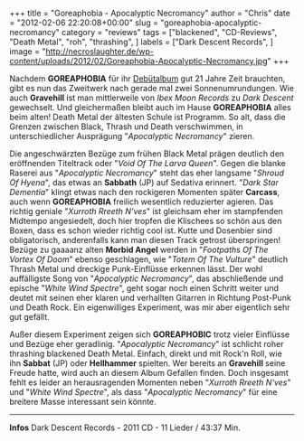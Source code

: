 +++
title = "Goreaphobia - Apocalyptic Necromancy"
author = "Chris"
date = "2012-02-06 22:20:08+00:00"
slug = "goreaphobia-apocalyptic-necromancy"
category = "reviews"
tags = ["blackened", "CD-Reviews", "Death Metal", "roh", "thrashing", ]
labels = ["Dark Descent Records", ]
image = "http://necroslaughter.de/wp-content/uploads/2012/02/Goreaphobia-Apocalyptic-Necromancy.jpg"
+++

Nachdem **GOREAPHOBIA** für ihr <a href="http://necroslaughter.de/2009/10/goreaphobia-mortal-repulsion/" title="Goreaphobia – Mortal Repulsion">Debütalbum</a> gut 21 Jahre Zeit brauchten, gibt es nun das Zweitwerk nach gerade mal zwei Sonnenumrundungen. Wie auch **Gravehill** ist man mittlerweile von _Ibex Moon Records_ zu _Dark Descent_ gewechselt. Und gleichermaßen bleibt auch im Hause **GOREAPHOBIA** alles beim alten! Death Metal der ältesten Schule ist Programm. So alt, dass die Grenzen zwischen Black, Thrash und Death verschwimmen, in unterschiedlicher Ausprägung "_Apocalyptic Necromancy_" zieren.

Die angeschwärzten Bezüge zum frühen Black Metal prägen deutlich den eröffnenden Titeltrack oder "_Void Of The Larva Queen_". Gegen die blanke Raserei aus "_Apocalyptic Necromancy_" steht das eher langsame "_Shroud Of Hyena_", das etwas an **Sabbath** (JP) auf Sedativa erinnert. "_Dark Star Dementia_" klingt etwas nach den rockigeren Momenten später **Carcass**, auch wenn **GOREAPHOBIA** freilich wesentlich reduzierter agieren. Das richtig geniale "_Xurroth Rreeth N'ves_" ist gleichsam eher im stampfenden Midtempo angesiedelt, doch hier tropfen die Klischees so schön aus den Boxen, dass es schon wieder richtig cool ist. Kutte und Dosenbier sind obligatorisch, anderenfalls kann man diesen Track getrost überspringen!
Bezüge zu gaaaanz alten **Morbid Angel** werden in "_Footpaths Of The Vortex Of Doom_" ebenso geschlagen, wie "_Totem Of The Vulture_" deutlich Thrash Metal und dreckige Punk-Einflüsse erkennen lässt. Der wohl auffälligste Song von "_Apocalyptic Necromancy_", das abschließende und epische "_White Wind Spectre_", geht sogar noch einen Schritt weiter und deutet mit seinen eher klaren und verhallten Gitarren in Richtung Post-Punk und Death Rock. Ein eigenwilliges Experiment, was mir aber eigentlich sehr gut gefällt.

Außer diesem Experiment zeigen sich **GOREAPHOBIC** trotz vieler Einflüsse und Bezüge eher geradlinig. "_Apocalyptic Necromancy_" ist schlicht roher thrashing blackened Death Metal. Einfach, direkt und mit Rock'n Roll, wie ihn **Sabbat** (JP) oder **Hellhammer** spielten. Wer bereits an **Gravehill** seine Freude hatte, wird auch an diesem Album Gefallen finden. Doch insgesamt fehlt es leider an herausragenden Momenten neben "_Xurroth Rreeth N'ves_" und "_White Wind Spectre_", als dass "_Apocalyptic Necromancy_" für eine breitere Masse interessant sein könnte.



---
**Infos**
Dark Descent Records - 2011
CD - 11 Lieder / 43:37 Min.
